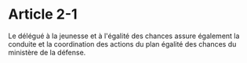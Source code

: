 # Article 2-1

Le délégué à la jeunesse et à l'égalité des chances assure également la conduite et la coordination des actions du plan égalité des chances du ministère de la défense.
